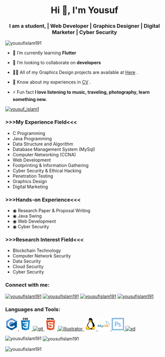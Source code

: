 <h1 align="center">Hi 👋, I'm Yousuf</h1>
<h3 align="center">I am a student, | Web Developer | Graphics Designer | Digital Marketer | Cyber Security</h3>

<p align="left"> <img src="https://komarev.com/ghpvc/?username=yousufislam&label=Profile%20views&color=0e75b6&style=flat" alt="yousufislam191" /> </p>

- 🌱 I’m currently learning **Flutter**

- 👯 I’m looking to collaborate on **developers**

- 👨‍💻 All of my Graphics Design projects are available at [Here] .

[Here]: https://drive.google.com/drive/folders/1g8l9Sf8KwTw53H00KEMsmQmpKzH-O3Qm "Design Portfolio"

- 📄 Know about my experiences in [CV] . 

[CV]: https://drive.google.com/file/d/1cOtKuzMgouDN9uXKRtnJEyLcwx-ssia8/view?usp=sharing "Yousuf CV"

- ⚡ Fun fact **I love listening to music, traveling, photography, learn something new.**


<p align="left"> <a href="https://twitter.com/yousufislam191" target="blank"><img src="https://img.shields.io/twitter/follow/yousufislam191?logo=twitter&style=for-the-badge" alt="yousuf_islam1" /></a> </p>

<h3 align="left">>>>My Experience Field<<<</h3>

- C Programming
- Java Programming
- Data Structure and Algorithm
- Database Management System (MySql)
- Computer Networking (CCNA)
- Web Development
- Footprinting & Information Gathering
- Cyber Security & Ethical Hacking
- Penetration Testing
- Graphics Design
- Digital Marketing

 <h3 align="left">>>>Hands-on Experience<<<</h3>
  
- ◉ Research Paper & Proposal Writing
- ◉ Java Swing
- ◉ Web Development
- ◉ Cyber Security

  
<h3 align="left">>>>Research Interest Field<<<</h3>

- Blockchain Technology
- Computer Network Security
- Data Security
- Cloud Security
- Cyber Security

<h3 align="left">Connect with me:</h3>
<p align="left">
<a href="https://twitter.com/yousufislam191" target="blank"><img align="center" src="https://raw.githubusercontent.com/rahuldkjain/github-profile-readme-generator/master/src/images/icons/Social/twitter.svg" alt="yousufislam191" height="30" width="40" /></a>
<a href="https://linkedin.com/in/yousufislam191" target="blank"><img align="center" src="https://raw.githubusercontent.com/rahuldkjain/github-profile-readme-generator/master/src/images/icons/Social/linked-in-alt.svg" alt="yousufislam191" height="30" width="40" /></a>
<a href="https://fb.com/yousufislam191" target="blank"><img align="center" src="https://raw.githubusercontent.com/rahuldkjain/github-profile-readme-generator/master/src/images/icons/Social/facebook.svg" alt="yousufislam191" height="30" width="40" /></a>
<a href="https://instagram.com/yousufislam191" target="blank"><img align="center" src="https://raw.githubusercontent.com/rahuldkjain/github-profile-readme-generator/master/src/images/icons/Social/instagram.svg" alt="yousufislam191" height="30" width="40" /></a>
</p>

<h3 align="left">Languages and Tools:</h3>
<p align="left"> <a href="https://www.cprogramming.com/" target="_blank"> <img src="https://raw.githubusercontent.com/devicons/devicon/master/icons/c/c-original.svg" alt="c" width="40" height="40"/> </a> <a href="https://www.w3schools.com/css/" target="_blank"> <img src="https://raw.githubusercontent.com/devicons/devicon/master/icons/css3/css3-original-wordmark.svg" alt="css3" width="40" height="40"/> </a> <a href="https://git-scm.com/" target="_blank"> <img src="https://www.vectorlogo.zone/logos/git-scm/git-scm-icon.svg" alt="git" width="40" height="40"/> </a> <a href="https://www.w3.org/html/" target="_blank"> <img src="https://raw.githubusercontent.com/devicons/devicon/master/icons/html5/html5-original-wordmark.svg" alt="html5" width="40" height="40"/> </a> <a href="https://www.adobe.com/in/products/illustrator.html" target="_blank"> <img src="https://www.vectorlogo.zone/logos/adobe_illustrator/adobe_illustrator-icon.svg" alt="illustrator" width="40" height="40"/> </a> <a href="https://www.linux.org/" target="_blank"> <img src="https://raw.githubusercontent.com/devicons/devicon/master/icons/linux/linux-original.svg" alt="linux" width="40" height="40"/> </a> <a href="https://www.mysql.com/" target="_blank"> <img src="https://raw.githubusercontent.com/devicons/devicon/master/icons/mysql/mysql-original-wordmark.svg" alt="mysql" width="40" height="40"/> </a> <a href="https://www.photoshop.com/en" target="_blank"> <img src="https://raw.githubusercontent.com/devicons/devicon/master/icons/photoshop/photoshop-line.svg" alt="photoshop" width="40" height="40"/> </a> <a href="https://www.adobe.com/products/xd.html" target="_blank"> <img src="https://cdn.worldvectorlogo.com/logos/adobe-xd.svg" alt="xd" width="40" height="40"/> </a> </p>

<p><img align="left" src="https://github-readme-stats.vercel.app/api/top-langs?username=yousufislam191&show_icons=true&locale=en&layout=compact" alt="yousufislam191" /></p>

<p>&nbsp;<img align="center" src="https://github-readme-stats.vercel.app/api?username=yousufislam191&show_icons=true&locale=en" alt="yousufislam191" /></p>

<p><img align="center" src="https://github-readme-streak-stats.herokuapp.com/?user=yousufislam191&" alt="yousufislam191" /></p>
